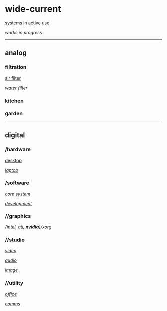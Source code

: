 # wide-current

systems in active use

_works in progress_

___

## analog

### filtration

[air filter](/analog/environment/filtration/air-filter.md)

_[water filter](/analog/environment/filtration/water-filter.md)_

### kitchen

### garden
___

## digital

### /hardware

[desktop](/digital/hardware/desktop.yaml)

_[laptop](/digital/hardware/laptop.yaml)_

### /software

_[core system](/digital/software/core-sys.md)_

_[development](/digital/software/devel.md)_

### //graphics

_[{intel, ati, <b>nvidia</b>}/xorg](/digital/software/graphics/current.md)_

### //studio

_[video](/digital/software/studio/video.md)_

_[audio](/digital/software/studio/audio.md)_

_[image](/digital/software/studio/image.md)_

### //utility

_[office](/digital/software/office/index.md)_

_[comms](/digital/software/comms.md)_
